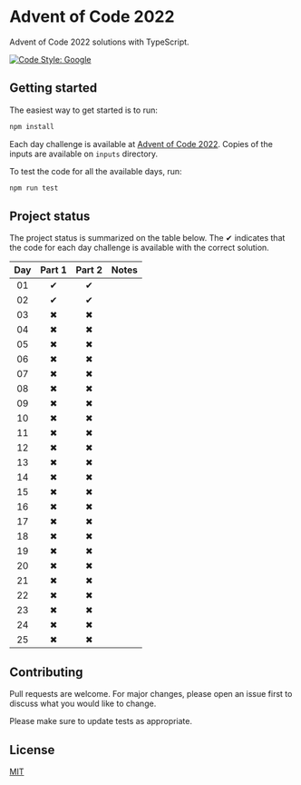 # Advent of Code 2022

Advent of Code 2022 solutions with TypeScript.

[![Code Style: Google](https://img.shields.io/badge/code%20style-google-blueviolet.svg)](https://github.com/google/gts)

## Getting started

The easiest way to get started is to run:

```sh
npm install
```

Each day challenge is available at
[Advent of Code 2022](https://adventofcode.com/2022). Copies of the inputs are
available on `inputs` directory.

To test the code for all the available days,
run:

```sh
npm run test
```

## Project status

The project status is summarized on the table below. The ✔ indicates that the
code for each day challenge is available with the correct solution.

| Day | Part 1 | Part 2 | Notes |
| :-: | :----: | :----: | :---- |
| 01  |   ✔    |   ✔    |       |
| 02  |   ✔    |   ✔    |       |
| 03  |   ✖    |   ✖    |       |
| 04  |   ✖    |   ✖    |       |
| 05  |   ✖    |   ✖    |       |
| 06  |   ✖    |   ✖    |       |
| 07  |   ✖    |   ✖    |       |
| 08  |   ✖    |   ✖    |       |
| 09  |   ✖    |   ✖    |       |
| 10  |   ✖    |   ✖    |       |
| 11  |   ✖    |   ✖    |       |
| 12  |   ✖    |   ✖    |       |
| 13  |   ✖    |   ✖    |       |
| 14  |   ✖    |   ✖    |       |
| 15  |   ✖    |   ✖    |       |
| 16  |   ✖    |   ✖    |       |
| 17  |   ✖    |   ✖    |       |
| 18  |   ✖    |   ✖    |       |
| 19  |   ✖    |   ✖    |       |
| 20  |   ✖    |   ✖    |       |
| 21  |   ✖    |   ✖    |       |
| 22  |   ✖    |   ✖    |       |
| 23  |   ✖    |   ✖    |       |
| 24  |   ✖    |   ✖    |       |
| 25  |   ✖    |   ✖    |       |

## Contributing

Pull requests are welcome. For major changes, please open an issue first to discuss what you would like to change.

Please make sure to update tests as appropriate.

## License

[MIT](https://maxroecker.mit-license.org/)
